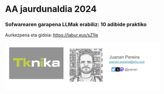 # AA jaurdunaldia 2024

### Sofwarearen garapena LLMak erabiliz: 10 adibide praktiko

Aurkezpena eta gidoia: https://labur.eus/sZ1Ie

![alt text](image.png)